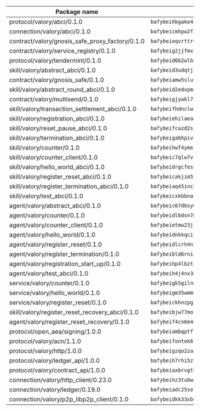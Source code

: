 | Package name                                                  | Package hash                                                  |
| ------------------------------------------------------------- | ------------------------------------------------------------- |
| protocol/valory/abci/0.1.0                                    | `bafybeihkgako44fzgurcv4hgbems4ptdtosae4lopnnr75eczb6kx3x2lm` |
| connection/valory/abci/0.1.0                                  | `bafybeicmhpw2f5c3vds6lwlv2q4fa5nd6zonnvgdretrwfly7ylpiofdqq` |
| contract/valory/gnosis_safe_proxy_factory/0.1.0               | `bafybeieqvrttr6fiidrzab5t2toyewixqg7oayvdo64sidi33ouro5ixdu` |
| contract/valory/service_registry/0.1.0                        | `bafybeig2jjfmx7zhg4zovtwuqhutbzp76didwzkap7b2ggzw2iewzonjle` |
| protocol/valory/tendermint/0.1.0                              | `bafybeid6b2wlb24g6d3godmqms44qvnpkhlvb27icotuobvnscmdmlhaha` |
| skill/valory/abstract_abci/0.1.0                              | `bafybeid3udqtjtl4txht2z3tm3z3mr2nqtoddtno3u3urxjqjbbpqeelli` |
| contract/valory/gnosis_safe/0.1.0                             | `bafybeiamw5sluyueflxsvzukmayctl3ijc76fx5twstwnc7ons6lw2goa4` |
| skill/valory/abstract_round_abci/0.1.0                        | `bafybeid2edxpmpw3ybasrpj6s7my4xhhqh5e7yejnhgpng45wdfoeyhahq` |
| contract/valory/multisend/0.1.0                               | `bafybeigjywkl7hydjsrkogob3xebj2ifhqwmfhhxoeyrndzhhxi5u6amey` |
| skill/valory/transaction_settlement_abci/0.1.0                | `bafybeifhdnclwriucaht2rm2o57sozlsdxffhpxrj6kbczny6uhg43f3hu` |
| skill/valory/registration_abci/0.1.0                          | `bafybeiehilaea4ylgbokov3shod5cvnkh4zm2i6onwfnfgpskwxwunz6eu` |
| skill/valory/reset_pause_abci/0.1.0                           | `bafybeifcazd2s3hfgvhv37uabmxagijpjlgo5jg4pfc3ncikajgezxg3ei` |
| skill/valory/termination_abci/0.1.0                           | `bafybeigabhpivafxlc344b4ahdj2c5wvvsquqfwdzu3bqqigrby3gipzdu` |
| skill/valory/counter/0.1.0                                    | `bafybeihwf4ymejsriovlv3qqwyf3bkjifsb4ssaogwdgvs37dbwltoj27u` |
| skill/valory/counter_client/0.1.0                             | `bafybeic7qlw7vyovllmu35rb3cag4afduemo6ulr7sfkxtwtrjhlb2a5cq` |
| skill/valory/hello_world_abci/0.1.0                           | `bafybeidrgcfeshfvsi5oyu6qdi6joya4ufibqmts4flxfkmp3e2vxzx3zq` |
| skill/valory/register_reset_abci/0.1.0                        | `bafybeicakjim5ldurvsxs5vvchuqbppyvb76aohj36yljktaoj6dsizv64` |
| skill/valory/register_termination_abci/0.1.0                  | `bafybeiaq45incpphbbdbjixo5xbh5zjz6bqeu7x5v3xebb6htgt6jm7t7m` |
| skill/valory/test_abci/0.1.0                                  | `bafybeicxkbbna3jycha4hff5cvxkeafnrbvaabcvrpgruncuuepmxxe7c4` |
| agent/valory/abstract_abci/0.1.0                              | `bafybeic67d6sywf6wrmsdlg77rnrm26gdwmmdatvphthbfoqfokpvb6ik4` |
| agent/valory/counter/0.1.0                                    | `bafybeidl6dsn7m7hyv6euvtk4lwffehd4qhru25aeud65rvm5lsfgvqzfy` |
| agent/valory/counter_client/0.1.0                             | `bafybeietmw23jsfhwehuuzomutpxkydylfr7cynmpqrzcxmae2r62lst6e` |
| agent/valory/hello_world/0.1.0                                | `bafybeidnkkqci524st4djcroacj6jgmgmag3b2d232ko2pmcasg2thfu2m` |
| agent/valory/register_reset/0.1.0                             | `bafybeidlcrh4njwo2anatdzodvwexb5hurxsz7uxbbs3stoqh3gjzl3bkm` |
| agent/valory/register_termination/0.1.0                       | `bafybeibld6rniaxq3bd5tbhtnwi4wnvtcmapmoqeemlmyjnjwnlfkcgvsa` |
| agent/valory/registration_start_up/0.1.0                      | `bafybeihp4lbztpzwryfe2jvy47j2q5ngv2kdsqx5d3ahq5gc75uljnih3e` |
| agent/valory/test_abci/0.1.0                                  | `bafybeih4j4nx3dxevyutbwrwouxliwiqgclxsh5gx3iilnfojx43xyywsm` |
| service/valory/counter/0.1.0                                  | `bafybeigk5giln64ynqdhbj5yxaazu5xpgkdfzdsjlfklaab45ulfovsw4i` |
| service/valory/hello_world/0.1.0                              | `bafybeigm35wmmnxbaz2hzqfmccddilrl6agme3qynbcghogoaim56z2egi` |
| service/valory/register_reset/0.1.0                           | `bafybeickhnzpgia5oirna3ruhxfah5icax2qlvvtju7ofnd3irxlxcyjje` |
| skill/valory/register_reset_recovery_abci/0.1.0               | `bafybeibjw77mos5vnkv6gh6innlpnqna4bwjh2cpeprauysqaj3fe22qxi` |
| agent/valory/register_reset_recovery/0.1.0                    | `bafybeif4cn6m4qg3niolvhf5d6gsrdqwnlkmbvpsos3x5e2dlmj5malgfa` |
| protocol/open_aea/signing/1.0.0                               | `bafybeiambqptflge33eemdhis2whik67hjplfnqwieoa6wblzlaf7vuo44` |
| protocol/valory/acn/1.1.0                                     | `bafybeifontek6tvaecatoauiule3j3id6xoktpjubvuqi3h2jkzqg7zh7a` |
| protocol/valory/http/1.0.0                                    | `bafybeigzqo2zaakcjtzzsm6dh4x73v72xg6ctk6muyp5uq5ueb7y34fbxy` |
| protocol/valory/ledger_api/1.0.0                              | `bafybeih7rhi5zvfvwakx5ifgxsz2cfipeecsh7bm3gnudjxtvhrygpcftq` |
| protocol/valory/contract_api/1.0.0                            | `bafybeiaxbrvgtbdrh4lslskuxyp4awyr4whcx3nqq5yrr6vimzsxg5dy64` |
| connection/valory/http_client/0.23.0                          | `bafybeihz3tubwado7j3wlivndzzuj3c6fdsp4ra5r3nqixn3ufawzo3wii` |
| connection/valory/ledger/0.19.0                               | `bafybeiadc25se7dgnn4mufztwpzdono4xsfs45qknzdqyi3gckn6ccuv44` |
| connection/valory/p2p_libp2p_client/0.1.0                     | `bafybeidkk33xbga54szmitk6uwsi3ef56hbbdbuasltqtiyki34hgfpnxa` |
